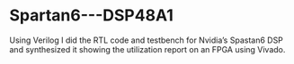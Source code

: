 # Spartan6---DSP48A1
Using Verilog I did the RTL code and testbench for Nvidia’s Spastan6 DSP and synthesized it showing the utilization report on an FPGA using Vivado.
